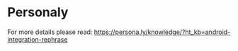 # Personaly

For more details please read: https://persona.ly/knowledge/?ht_kb=android-integration-rephrase
